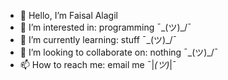 - 👋 Hello, I’m Faisal Alagil
- 👀 I’m interested in: programming ¯\_(ツ)_/¯
- 🌱 I’m currently learning: stuff ¯\_(ツ)_/¯
- 💞️ I’m looking to collaborate on: nothing ¯\_(ツ)_/¯
- 📫 How to reach me: email me ¯|_(ツ)_|¯

<!---
FaisalAlagil/FaisalAlagil is a ✨ special ✨ repository because its `README.md` (this file) appears on your GitHub profile.
You can click the Preview link to take a look at your changes.
--->
